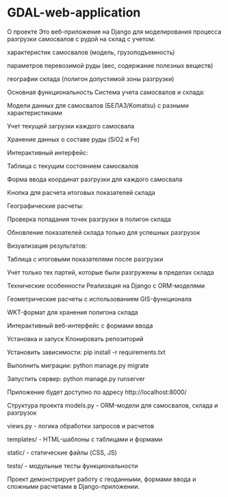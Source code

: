 # GDAL-web-application
О проекте
Это веб-приложение на Django для моделирования процесса разгрузки самосвалов с рудой на склад с учетом:

характеристик самосвалов (модель, грузоподъемность)

параметров перевозимой руды (вес, содержание полезных веществ)

географии склада (полигон допустимой зоны разгрузки)

Основная функциональность
Система учета самосвалов и склада:

Модели данных для самосвалов (БЕЛАЗ/Komatsu) с разными характеристиками

Учет текущей загрузки каждого самосвала

Хранение данных о составе руды (SiO2 и Fe)

Интерактивный интерфейс:

Таблица с текущим состоянием самосвалов

Форма ввода координат разгрузки для каждого самосвала

Кнопка для расчета итоговых показателей склада

Географические расчеты:

Проверка попадания точек разгрузки в полигон склада

Обновление показателей склада только для успешных разгрузок

Визуализация результатов:

Таблица с итоговыми показателями после разгрузки

Учет только тех партий, которые были разгружены в пределах склада

Технические особенности
Реализация на Django с ORM-моделями

Геометрические расчеты с использованием GIS-функционала

WKT-формат для хранения полигона склада

Интерактивный веб-интерфейс с формами ввода

Установка и запуск
Клонировать репозиторий

Установить зависимости: pip install -r requirements.txt

Выполнить миграции: python manage.py migrate

Запустить сервер: python manage.py runserver

Приложение будет доступно по адресу http://localhost:8000/

Структура проекта
models.py - ORM-модели для самосвалов, склада и разгрузок

views.py - логика обработки запросов и расчетов

templates/ - HTML-шаблоны с таблицами и формами

static/ - статические файлы (CSS, JS)

tests/ - модульные тесты функциональности

Проект демонстрирует работу с геоданными, формами ввода и сложными расчетами в Django-приложении.
